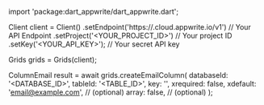 import 'package:dart_appwrite/dart_appwrite.dart';

Client client = Client()
    .setEndpoint('https://<REGION>.cloud.appwrite.io/v1') // Your API Endpoint
    .setProject('<YOUR_PROJECT_ID>') // Your project ID
    .setKey('<YOUR_API_KEY>'); // Your secret API key

Grids grids = Grids(client);

ColumnEmail result = await grids.createEmailColumn(
    databaseId: '<DATABASE_ID>',
    tableId: '<TABLE_ID>',
    key: '',
    xrequired: false,
    xdefault: 'email@example.com', // (optional)
    array: false, // (optional)
);
